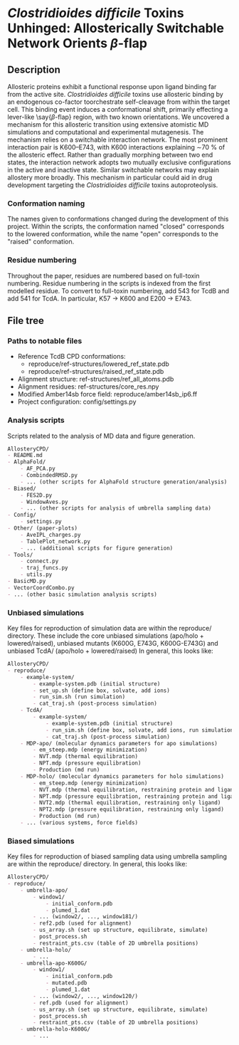 # *Clostridioides difficile* Toxins Unhinged: Allosterically Switchable Network Orients $\beta$-flap

## Description
Allosteric proteins exhibit a functional response upon ligand binding far from the active site. 
*Clostridioides difficile* toxins use allosteric binding by an endogenous co-factor toorchestrate self-cleavage from within the target cell. This binding event induces a conformational shift, primarily effecting a lever-like \say{$\beta$-flap} region, with two known orientations. 
We uncovered a mechanism for this allosteric transition using extensive atomistic MD simulations and computational and experimental mutagenesis.
The mechanism relies on a switchable interaction network. 
The most prominent interaction pair is  K600–E743, with K600 interactions explaining $\sim$70 \% of the allosteric effect.
Rather than gradually morphing between two end states, the interaction network adopts two mutually exclusive configurations in the active and inactive state.
Similar switchable networks may explain allostery more broadly.
This mechanism in particular could aid in drug development targeting the *Clostridioides difficile* toxins autoproteolysis.

### Conformation naming
The names given to conformations changed during the development 
of this project. Within the scripts, the conformation named "closed" corresponds to the lowered conformation, while the name "open" corresponds to the "raised" conformation.

### Residue numbering
Throughout the paper, residues are numbered based on full-toxin numbering. Residue numbering in the scripts is indexed from the first modelled residue. To convert to full-toxin numbering, add 543 for TcdB and add 541 for TcdA. In particular, K57 -> K600 and E200 -> E743.

## File tree

### Paths to notable files
- Reference TcdB CPD conformations: 
    - reproduce/ref-structures/lowered_ref_state.pdb
    - reproduce/ref-structures/raised_ref_state.pdb
- Alignment structure: ref-structures/ref_all_atoms.pdb
- Alignment residues: ref-structures/core_res.npy
- Modified Amber14sb force field: reproduce/amber14sb_ip6.ff
- Project configuration: config/settings.py

### Analysis scripts
Scripts related to the analysis of MD data and figure generation. 

```md
AllosteryCPD/
- README.md
- AlphaFold/
    - AF_PCA.py
    - CombindedRMSD.py
    - ... (other scripts for AlphaFold structure generation/analysis)
- Biased/
    - FES2D.py
    - WindowAves.py
    - ... (other scripts for analysis of umbrella sampling data)
- Config/
    - settings.py
- Other/ (paper-plots)
    - AveIPL_charges.py
    - TablePlot_network.py
    - ... (additional scripts for figure generation)
- Tools/ 
    - connect.py
    - traj_funcs.py
    - utils.py
- BasicMD.py
- VectorCoordCombo.py
- ... (other basic simulation analysis scripts)
```

### Unbiased simulations
Key files for reproduction of simulation data are within the reproduce/ directory. 
These include the core unbiased simulations (apo/holo + lowered/raised), unbiased mutants (K600G, E743G, K600G-E743G) and unbiased TcdA/ (apo/holo + lowered/raised)
In general, this looks like:

```md
AllosteryCPD/
- reproduce/
    - example-system/
        - example-system.pdb (initial structure)
        - set_up.sh (define box, solvate, add ions)
        - run_sim.sh (run simulation)
        - cat_traj.sh (post-process simulation)
    - TcdA/
        - example-system/
            - example-system.pdb (initial structure)
            - run_sim.sh (define box, solvate, add ions, run simulation)
            - cat_traj.sh (post-process simulation)
    - MDP-apo/ (molecular dynamics parameters for apo simulations)
        - em_steep.mdp (energy minimization)
        - NVT.mdp (thermal equilibration)
        - NPT.mdp (pressure equilibration)
        - Production (md run)
    - MDP-holo/ (molecular dynamics parameters for holo simulations)
        - em_steep.mdp (energy minimization)
        - NVT.mdp (thermal equilibration, restraining protein and ligand)
        - NPT.mdp (pressure equilibration, restraining protein and ligand)
        - NVT2.mdp (thermal equilibration, restraining only ligand)
        - NPT2.mdp (pressure equilibration, restraining only ligand)
        - Production (md run)
    - ... (various systems, force fields)
```

### Biased simulations
Key files for reproduction of biased sampling data using umbrella sampling are within the reproduce/ directory. 
In general, this looks like:

```md
AllosteryCPD/
- reproduce/
    - umbrella-apo/
        - window1/
            - initial_conform.pdb
            - plumed_1.dat
        - ... (window2/, ..., window181/)
        - ref2.pdb (used for alignment)
        - us_array.sh (set up structure, equilibrate, simulate)
        - post_process.sh 
        - restraint_pts.csv (table of 2D umbrella positions)
    - umbrella-holo/
        - ...
    - umbrella-apo-K600G/
        - window1/
            - initial_conform.pdb
            - mutated.pdb
            - plumed_1.dat
        - ... (window2/, ..., window120/)
        - ref.pdb (used for alignment)
        - us_array.sh (set up structure, equilibrate, simulate)
        - post_process.sh 
        - restraint_pts.csv (table of 2D umbrella positions)
    - umbrella-holo-K600G/
        - ...
```
